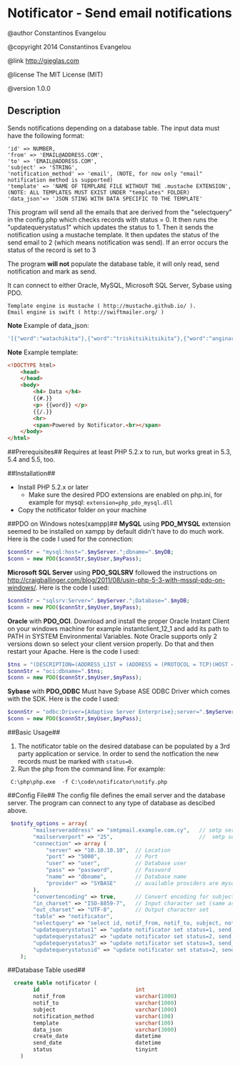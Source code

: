 Notificator - Send email notifications
======
 
@author      Constantinos Evangelou 

@copyright   2014 Constantinos Evangelou

@link        http://gieglas.com

@license     The MIT License (MIT)

@version     1.0.0

## Description ##
 
Sends notifications depending on a database table. The input data must have the following format:
  
 	'id' => NUMBER,
 	'from' => 'EMAIL@ADDRESS.COM',
 	'to' => 'EMAIL@ADDRESS.COM',
 	'subject' => 'STRING',
 	'notification_method' => 'email', (NOTE, for now only "email" notification method is supported)
 	'template' => 'NAME OF TEMPLARE FILE WITHOUT THE .mustache EXTENSION', (NOTE: ALL TEMPLATES MUST EXIST UNDER "templates" FOLDER)
 	'data_json'=> 'JSON STING WITH DATA SPECIFIC TO THE TEMPLATE'
 	
This program will send all the emails that are derived from the "selectquery" in the config.php which checks records with status = 0. It then runs the "updatequerystatus1" which updates the status to 1. Then it sends the notification using a mustache template. It then updates the status of the send email to 2 (which means notification was send). If an error occurs the status of the record is set to 3

The program **will not** populate the database table, it will only read, send notification and mark as send. 

It can connect to either Oracle, MySQL, Microsoft SQL Server, Sybase using PDO. 

    Template engine is mustache ( http://mustache.github.io/ ).
    Email engine is swift ( http://swiftmailer.org/ )

**Note**
Example of data_json:
```PHP
'[{"word":"watachikita"},{"word":"triskitsikitsikita"},{"word":"anginara"}]'
```

**Note**
Example template:
```HTML
<!DOCTYPE html>
	<head>
	</head>	
	<body>
		<h4> Data </h4>
		{{#.}}
		<p> {{word}} </p>
		{{/.}}
		<hr>
		<span>Powered by Notificator.<br></span>
	</body>		
</html>
```

##Prerequisites##
Requires at least PHP 5.2.x to run, but works great in 5.3, 5.4 and 5.5, too.
 
##Installation##
 - Install PHP 5.2.x or later
     - Make sure the desired PDO extensions are enabled on php.ini, for example for mysql: `extension=php_pdo_mysql.dll`
 - Copy the notificator folder on your machine

##PDO on Windows notes(xampp)##
**MySQL** using **PDO_MYSQL** extension seemed to be installed on xampp by default didn't have to do much work. Here is the code I used for the connection:
```PHP
$connStr = "mysql:host=".$myServer.";dbname=".$myDB; 
$conn = new PDO($connStr,$myUser,$myPass);  
```

**Microsoft SQL Server** using **PDO_SQLSRV** followed the instructions on http://craigballinger.com/blog/2011/08/usin-php-5-3-with-mssql-pdo-on-windows/. Here is the code I used:
```PHP
$connStr = "sqlsrv:Server=".$myServer.";Database=".$myDB; 
$conn = new PDO($connStr,$myUser,$myPass);
```

**Oracle** with **PDO_OCI**. Download and install the proper Oracle Instant Client on your windows machine for example instantclient_12_1 and add its path to PATH in SYSTEM Environmental Variables. Note Oracle supports only 2 versions down so select your client version properly. Do that and then restart your Apache. Here is the code I used:
```PHP
$tns = "(DESCRIPTION=(ADDRESS_LIST = (ADDRESS = (PROTOCOL = TCP)(HOST = ".$myServer.")(PORT = 1521)))(CONNECT_DATA=(SID=".$myDB.")))"; 
$connStr = "oci:dbname=".$tns;      
$conn = new PDO($connStr,$myUser,$myPass);  
```

**Sybase** with **PDO_ODBC** Must have Sybase ASE ODBC Driver which comes with the SDK. Here is the code I used:
```PHP
$connStr = "odbc:Driver={Adaptive Server Enterprise};server=".$myServer.";port=".$myPort.";db=".$myDB;
$conn = new PDO($connStr,$myUser,$myPass);  
```

##Basic Usage##
1. The notificator table on the desired database can be populated by a 3rd party application or service. In order to send the notfication the new records must be marked with `status=0`. 
2. Run the php from the command line. For example:
```
 C:\php\php.exe  -f C:\code\notificator\notify.php 
```

##Config File##
The config file defines the email server and the database server. The program can connect to any type of database as descibed above. 

```PHP
 $notify_options = array(
		"mailserveraddress" => "smtpmail.example.com.cy",   // smtp server location
		"mailserverport" => "25",                           //  smtp server port
		"connection" => array (			
			"server" => "10.10.10.10",  // Location
			"port" => "5000",           // Port
			"user" => "user",           // Database user
			"pass" => "password",       // Password
			"name" => "dbname",         // Database name
			"provider" => "SYBASE"      // available providers are mysql,sqlsrv,SYBASE,oci
		),
		"convertencoding" => true,      // Convert encoding for subject and json_data?
		"in_charset" => "ISO-8859-7",   // Input character set (same as database)
		"out_charset" => "UTF-8",       // Output character set 
		"table" => "notificator",
		"selectquery" => "select id, notif_from, notif_to, subject, notification_method, template, data_json from notificator where status = 1", // Do not change unless you know what you are doing
		"updatequerystatus1" => "update notificator set status=1, send_date=getDate() where status=0", // Do not change unless you know what you are doing
		"updatequerystatus2" => "update notificator set status=2, send_date=getDate() where status=1", // Do not change unless you know what you are doing
		"updatequerystatus3" => "update notificator set status=3, send_date=getDate() where status=1", // Do not change unless you know what you are doing
		"updatequerystatusid" => "update notificator set status=2, send_date=getDate() where id=:id" // Do not change unless you know what you are doing
	);
```
##Database Table used##
```SQL
  create table notificator (
 		id                              int                              identity  ,
 		notif_from                      varchar(1000)                    not null  ,
 		notif_to                        varchar(1000)                    not null  ,
 		subject                         varchar(1000)                    not null  ,
 		notification_method             varchar(100)                     not null  ,
 		template                        varchar(100)                     not null  ,
 		data_json                       varchar(3000)                        null  ,
 		create_date                     datetime                         not null  ,
 		send_date                       datetime                             null  ,
 		status                          tinyint                         DEFAULT  0 not null   
 	)
```
  